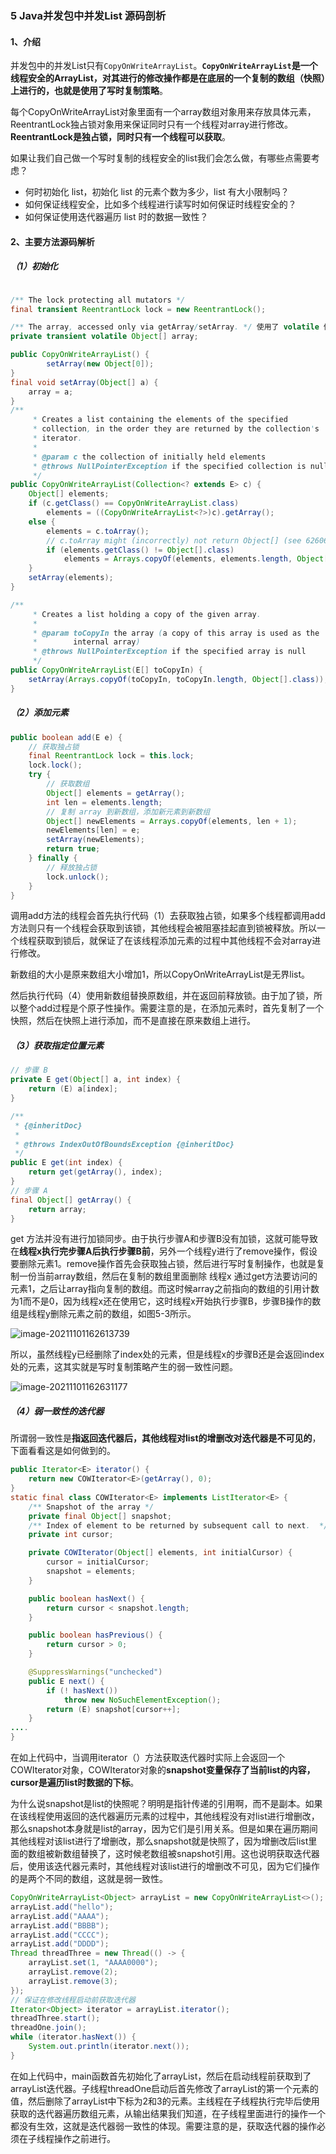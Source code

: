 ### 5 Java并发包中并发List 源码剖析

#### 1、介绍

并发包中的并发List只有`CopyOnWriteArrayList`。**`CopyOnWriteArrayList`是一个线程安全的ArrayList，对其进行的修改操作都是在底层的一个复制的数组（快照）上进行的，也就是使用了写时复制策略**。 

每个CopyOnWriteArrayList对象里面有一个array数组对象用来存放具体元素，ReentrantLock独占锁对象用来保证同时只有一个线程对array进行修改。**ReentrantLock是独占锁，同时只有一个线程可以获取**。

如果让我们自己做一个写时复制的线程安全的list我们会怎么做，有哪些点需要考虑？

- 何时初始化 list，初始化 list 的元素个数为多少，list 有大小限制吗？
- 如何保证线程安全，比如多个线程进行读写时如何保证时线程安全的？
- 如何保证使用迭代器遍历 list 时的数据一致性？

#### 2、主要方法源码解析 

##### （1）初始化

```java

/** The lock protecting all mutators */
final transient ReentrantLock lock = new ReentrantLock();

/** The array, accessed only via getArray/setArray. */ 使用了 volatile 修饰，保证内存的可见性
private transient volatile Object[] array;

public CopyOnWriteArrayList() {
        setArray(new Object[0]);
}
final void setArray(Object[] a) {
    array = a;
}
/**
     * Creates a list containing the elements of the specified
     * collection, in the order they are returned by the collection's
     * iterator.
     *
     * @param c the collection of initially held elements
     * @throws NullPointerException if the specified collection is null
     */
public CopyOnWriteArrayList(Collection<? extends E> c) {
    Object[] elements;
    if (c.getClass() == CopyOnWriteArrayList.class)
        elements = ((CopyOnWriteArrayList<?>)c).getArray();
    else {
        elements = c.toArray();
        // c.toArray might (incorrectly) not return Object[] (see 6260652)
        if (elements.getClass() != Object[].class)
            elements = Arrays.copyOf(elements, elements.length, Object[].class);
    }
    setArray(elements);
}

/**
     * Creates a list holding a copy of the given array.
     *
     * @param toCopyIn the array (a copy of this array is used as the
     *        internal array)
     * @throws NullPointerException if the specified array is null
     */
public CopyOnWriteArrayList(E[] toCopyIn) {
    setArray(Arrays.copyOf(toCopyIn, toCopyIn.length, Object[].class));
}
```

##### （2）添加元素 

```java
public boolean add(E e) {
    // 获取独占锁
    final ReentrantLock lock = this.lock;
    lock.lock();
    try {
        // 获取数组
        Object[] elements = getArray();
        int len = elements.length;
        // 复制 array 到新数组，添加新元素到新数组
        Object[] newElements = Arrays.copyOf(elements, len + 1);
        newElements[len] = e;
        setArray(newElements);
        return true;
    } finally {
        // 释放独占锁
        lock.unlock();
    }
}
```

调用add方法的线程会首先执行代码（1）去获取独占锁，如果多个线程都调用add方法则只有一个线程会获取到该锁，其他线程会被阻塞挂起直到锁被释放。所以一个线程获取到锁后，就保证了在该线程添加元素的过程中其他线程不会对array进行修改。 

新数组的大小是原来数组大小增加1，所以CopyOnWriteArrayList是无界list。 

然后执行代码（4）使用新数组替换原数组，并在返回前释放锁。由于加了锁，所以整个add过程是个原子性操作。需要注意的是，在添加元素时，首先复制了一个快照，然后在快照上进行添加，而不是直接在原来数组上进行。 

##### （3）获取指定位置元素 

```java
// 步骤 B
private E get(Object[] a, int index) {
    return (E) a[index];
}

/**
 * {@inheritDoc}
 *
 * @throws IndexOutOfBoundsException {@inheritDoc}
 */
public E get(int index) {
    return get(getArray(), index);
}
// 步骤 A
final Object[] getArray() {
    return array;
}
```



get 方法并没有进行加锁同步。由于执行步骤A和步骤B没有加锁，这就可能导致在**线程x执行完步骤A后执行步骤B前**，另外一个线程y进行了remove操作，假设要删除元素1。remove操作首先会获取独占锁，然后进行写时复制操作，也就是复制一份当前array数组，然后在复制的数组里面删除 线程x 通过get方法要访问的元素1，之后让array指向复制的数组。而这时候array之前指向的数组的引用计数为1而不是0，因为线程x还在使用它，这时线程x开始执行步骤B，步骤B操作的数组是线程y删除元素之前的数组，如图5-3所示。

![image-20211101162613739](media/images/image-20211101162613739.png)

所以，虽然线程y已经删除了index处的元素，但是线程x的步骤B还是会返回index处的元素，这其实就是写时复制策略产生的弱一致性问题。

![image-20211101162631177](media/images/image-20211101162631177.png)

##### （4）弱一致性的迭代器

所谓弱一致性是**指返回迭代器后，其他线程对list的增删改对迭代器是不可见的**，下面看看这是如何做到的。

```java
public Iterator<E> iterator() {
    return new COWIterator<E>(getArray(), 0);
}
static final class COWIterator<E> implements ListIterator<E> {
    /** Snapshot of the array */
    private final Object[] snapshot;
    /** Index of element to be returned by subsequent call to next.  */
    private int cursor;

    private COWIterator(Object[] elements, int initialCursor) {
        cursor = initialCursor;
        snapshot = elements;
    }

    public boolean hasNext() {
        return cursor < snapshot.length;
    }

    public boolean hasPrevious() {
        return cursor > 0;
    }

    @SuppressWarnings("unchecked")
    public E next() {
        if (! hasNext())
            throw new NoSuchElementException();
        return (E) snapshot[cursor++];
    }
....
}
```

在如上代码中，当调用iterator（）方法获取迭代器时实际上会返回一个COWIterator对象，COWIterator对象的**snapshot变量保存了当前list的内容，cursor是遍历list时数据的下标**。

为什么说snapshot是list的快照呢？明明是指针传递的引用啊，而不是副本。如果在该线程使用返回的迭代器遍历元素的过程中，其他线程没有对list进行增删改，那么snapshot本身就是list的array，因为它们是引用关系。但是如果在遍历期间其他线程对该list进行了增删改，那么snapshot就是快照了，因为增删改后list里面的数组被新数组替换了，这时候老数组被snapshot引用。这也说明获取迭代器后，使用该迭代器元素时，其他线程对该list进行的增删改不可见，因为它们操作的是两个不同的数组，这就是弱一致性。 

```java
CopyOnWriteArrayList<Object> arrayList = new CopyOnWriteArrayList<>();
arrayList.add("hello");
arrayList.add("AAAA");
arrayList.add("BBBB");
arrayList.add("CCCC");
arrayList.add("DDDD");
Thread threadThree = new Thread(() -> {
    arrayList.set(1, "AAAA0000");
    arrayList.remove(2);
    arrayList.remove(3);
});
// 保证在修改线程启动前获取迭代器
Iterator<Object> iterator = arrayList.iterator();
threadThree.start();
threadOne.join();
while (iterator.hasNext()) {
    System.out.println(iterator.next());
}
```

在如上代码中，main函数首先初始化了arrayList，然后在启动线程前获取到了arrayList迭代器。子线程threadOne启动后首先修改了arrayList的第一个元素的值，然后删除了arrayList中下标为2和3的元素。主线程在子线程执行完毕后使用获取的迭代器遍历数组元素，从输出结果我们知道，在子线程里面进行的操作一个都没有生效，这就是迭代器弱一致性的体现。需要注意的是，获取迭代器的操作必须在子线程操作之前进行。  